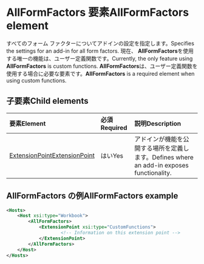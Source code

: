 # <a name="allformfactors-element"></a><span data-ttu-id="ac10c-101">AllFormFactors 要素</span><span class="sxs-lookup"><span data-stu-id="ac10c-101">AllFormFactors element</span></span>

<span data-ttu-id="ac10c-102">すべてのフォーム ファクターについてアドインの設定を指定します。</span><span class="sxs-lookup"><span data-stu-id="ac10c-102">Specifies the settings for an add-in for all form factors.</span></span> <span data-ttu-id="ac10c-103">現在、 **AllFormFactors**を使用する唯一の機能は、ユーザー定義関数です。</span><span class="sxs-lookup"><span data-stu-id="ac10c-103">Currently, the only feature using **AllFormFactors** is custom functions.</span></span> <span data-ttu-id="ac10c-104">**AllFormFactors**は、ユーザー定義関数を使用する場合に必要な要素です。</span><span class="sxs-lookup"><span data-stu-id="ac10c-104">**AllFormFactors** is a required element when using custom functions.</span></span>

## <a name="child-elements"></a><span data-ttu-id="ac10c-105">子要素</span><span class="sxs-lookup"><span data-stu-id="ac10c-105">Child elements</span></span>

|  <span data-ttu-id="ac10c-106">要素</span><span class="sxs-lookup"><span data-stu-id="ac10c-106">Element</span></span> |  <span data-ttu-id="ac10c-107">必須</span><span class="sxs-lookup"><span data-stu-id="ac10c-107">Required</span></span>  |  <span data-ttu-id="ac10c-108">説明</span><span class="sxs-lookup"><span data-stu-id="ac10c-108">Description</span></span>  |
|:-----|:-----|:-----|
|  [<span data-ttu-id="ac10c-109">ExtensionPoint</span><span class="sxs-lookup"><span data-stu-id="ac10c-109">ExtensionPoint</span></span>](extensionpoint.md) |  <span data-ttu-id="ac10c-110">はい</span><span class="sxs-lookup"><span data-stu-id="ac10c-110">Yes</span></span> |  <span data-ttu-id="ac10c-111">アドインが機能を公開する場所を定義します。</span><span class="sxs-lookup"><span data-stu-id="ac10c-111">Defines where an add-in exposes functionality.</span></span> |

## <a name="allformfactors-example"></a><span data-ttu-id="ac10c-112">AllFormFactors の例</span><span class="sxs-lookup"><span data-stu-id="ac10c-112">AllFormFactors example</span></span>

```xml
<Hosts>
    <Host xsi:type="Workbook">
        <AllFormFactors>
            <ExtensionPoint xsi:type="CustomFunctions">
                    <!-- Information on this extension point -->
            </ExtensionPoint>
        </AllFormFactors>
    </Host>
</Hosts>
```
